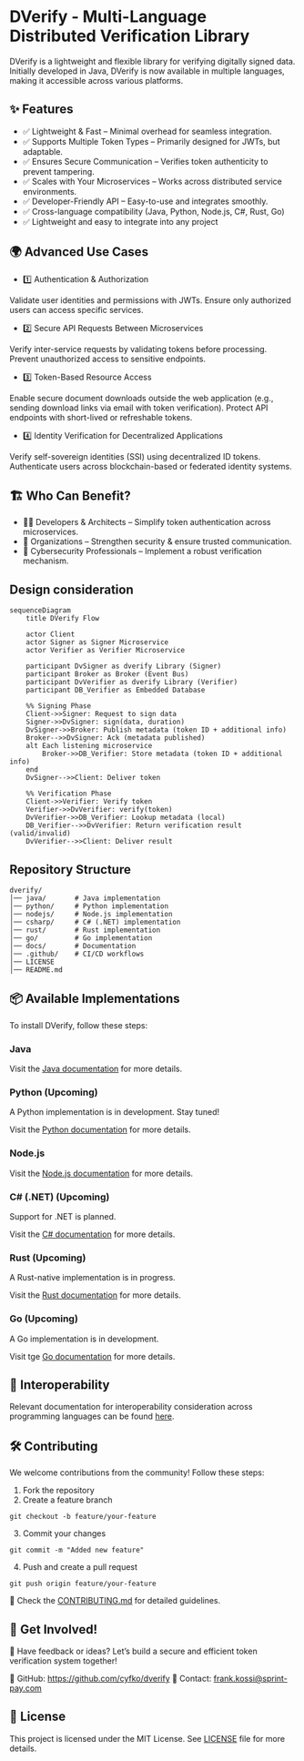 # DVerify - Multi-Language Distributed Verification Library

DVerify is a lightweight and flexible library for verifying digitally signed data. Initially developed in Java, DVerify is now available in multiple languages, making it accessible across various platforms.

## ✨ Features

- ✅ Lightweight & Fast – Minimal overhead for seamless integration.
- ✅ Supports Multiple Token Types – Primarily designed for JWTs, but adaptable.
- ✅ Ensures Secure Communication – Verifies token authenticity to prevent tampering.
- ✅ Scales with Your Microservices – Works across distributed service environments.
- ✅ Developer-Friendly API – Easy-to-use and integrates smoothly.
- ✅ Cross-language compatibility (Java, Python, Node.js, C#, Rust, Go)
- ✅ Lightweight and easy to integrate into any project

## 🌍 Advanced Use Cases

- 1️⃣ Authentication & Authorization

Validate user identities and permissions with JWTs.
Ensure only authorized users can access specific services.


- 2️⃣ Secure API Requests Between Microservices

Verify inter-service requests by validating tokens before processing.
Prevent unauthorized access to sensitive endpoints.


- 3️⃣ Token-Based Resource Access

Enable secure document downloads outside the web application (e.g., sending download links via email with token verification).
Protect API endpoints with short-lived or refreshable tokens.


- 4️⃣ Identity Verification for Decentralized Applications

Verify self-sovereign identities (SSI) using decentralized ID tokens.
Authenticate users across blockchain-based or federated identity systems.


## 🏗 Who Can Benefit?

- 👨‍💻 Developers & Architects – Simplify token authentication across microservices.
- 🏢 Organizations – Strengthen security & ensure trusted communication.
- 🔐 Cybersecurity Professionals – Implement a robust verification mechanism.

## Design consideration

```mermaid
sequenceDiagram
    title DVerify Flow

    actor Client
    actor Signer as Signer Microservice
    actor Verifier as Verifier Microservice
    
    participant DvSigner as dverify Library (Signer)
    participant Broker as Broker (Event Bus)
    participant DvVerifier as dverify Library (Verifier)
    participant DB_Verifier as Embedded Database

    %% Signing Phase
    Client->>Signer: Request to sign data
    Signer->>DvSigner: sign(data, duration)
    DvSigner->>Broker: Publish metadata (token ID + additional info)
    Broker-->>DvSigner: Ack (metadata published)
    alt Each listening microservice
        Broker->>DB_Verifier: Store metadata (token ID + additional info)
    end
    DvSigner-->>Client: Deliver token

    %% Verification Phase
    Client->>Verifier: Verify token
    Verifier->>DvVerifier: verify(token)
    DvVerifier->>DB_Verifier: Lookup metadata (local)
    DB_Verifier-->>DvVerifier: Return verification result (valid/invalid)
    DvVerifier-->>Client: Deliver result
```

## Repository Structure
```
dverify/
│── java/       # Java implementation
│── python/     # Python implementation
│── nodejs/     # Node.js implementation
│── csharp/     # C# (.NET) implementation
│── rust/       # Rust implementation
│── go/         # Go implementation
│── docs/       # Documentation
│── .github/    # CI/CD workflows
│── LICENSE
│── README.md
```

## 📦 Available Implementations

To install DVerify, follow these steps:

### Java
Visit the [Java documentation](java/README.md) for more details.

### Python (Upcoming)
A Python implementation is in development. Stay tuned!

Visit the [Python documentation](python/README.md) for more details.

### Node.js
Visit the [Node.js documentation](nodejs/README.md) for more details.

### C# (.NET) (Upcoming)
Support for .NET is planned.

Visit the [C# documentation](csharp/README.md) for more details.

### Rust (Upcoming)
A Rust-native implementation is in progress.

Visit the [Rust documentation](rust/README.md) for more details.

### Go (Upcoming)
A Go implementation is in development.

Visit tge [Go documentation](go/README.md) for more details.

## 🔗 Interoperability 
Relevant documentation for interoperability consideration across programming languages can be found [here](docs/INTEROPERABILITY.md).

## 🛠 Contributing

We welcome contributions from the community! Follow these steps:

1. Fork the repository
2. Create a feature branch

```shell
git checkout -b feature/your-feature
```

3. Commit your changes

```shell
git commit -m "Added new feature"
```

4. Push and create a pull request

```shell
git push origin feature/your-feature
```

📖 Check the [CONTRIBUTING.md](CONTRIBUTING.md) for detailed guidelines.

## 📢 Get Involved!
💬 Have feedback or ideas? Let’s build a secure and efficient token verification system together!

📌 GitHub: https://github.com/cyfko/dverify
📧 Contact: frank.kossi@sprint-pay.com

## 📜 License
This project is licensed under the MIT License. See [LICENSE](LICENSE)  file for more details.

